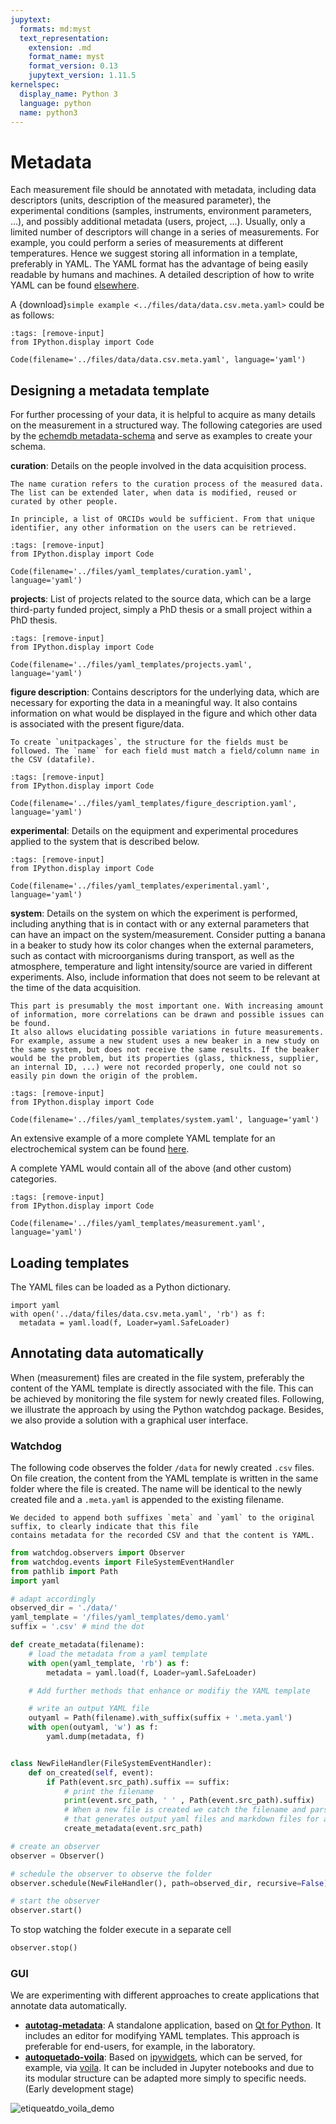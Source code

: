 ```yaml
---
jupytext:
  formats: md:myst
  text_representation:
    extension: .md
    format_name: myst
    format_version: 0.13
    jupytext_version: 1.11.5
kernelspec:
  display_name: Python 3
  language: python
  name: python3
---
```

# Metadata

Each measurement file should be annotated with metadata, including data descriptors (units, description of the measured parameter), the experimental conditions (samples, instruments, environment parameters, ...), and possibly additional metadata (users, project, ...).
Usually, only a limited number of descriptors will change in a series of measurements.
For example, you could perform a series of measurements at different temperatures.
Hence we suggest storing all information in a template, preferably in YAML.
The YAML format has the advantage of being easily readable by humans and machines.
A detailed description of how to write YAML can be found [elsewhere](https://www.cloudbees.com/blog/yaml-tutorial-everything-you-need-get-started#dictionaries).

A {download}`simple example <../files/data/data.csv.meta.yaml>` could be as follows:
```{code-cell} ipython3
:tags: [remove-input]
from IPython.display import Code

Code(filename='../files/data/data.csv.meta.yaml', language='yaml')
```

## Designing a metadata template

For further processing of your data, it is helpful to acquire as many details on the measurement in a structured way.
The following categories are used by the [echemdb metadata-schema](https://github.com/echemdb/metadata-schema) and serve as examples to create your schema.

**curation**: Details on the people involved in the data acquisition process.

```{note}
The name curation refers to the curation process of the measured data. The list can be extended later, when data is modified, reused or curated by other people.
```

```{note}
In principle, a list of ORCIDs would be sufficient. From that unique identifier, any other information on the users can be retrieved.
```

```{code-cell} ipython3
:tags: [remove-input]
from IPython.display import Code

Code(filename='../files/yaml_templates/curation.yaml', language='yaml')
```

**projects**: List of projects related to the source data, which can be a large third-party funded project, simply a PhD thesis or a small project within a PhD thesis.

```{code-cell} ipython3
:tags: [remove-input]
from IPython.display import Code

Code(filename='../files/yaml_templates/projects.yaml', language='yaml')
```

**figure description**: Contains descriptors for the underlying data, which are necessary for exporting the data in a meaningful way. It also contains information on what would be displayed in the figure and which other data is associated with the present figure/data.

```{note}
To create `unitpackages`, the structure for the fields must be followed. The `name` for each field must match a field/column name in the CSV (datafile).
```

```{code-cell} ipython3
:tags: [remove-input]
from IPython.display import Code

Code(filename='../files/yaml_templates/figure_description.yaml', language='yaml')
```

**experimental**: Details on the equipment and experimental procedures applied to the system that is described below.

```{code-cell} ipython3
:tags: [remove-input]
from IPython.display import Code

Code(filename='../files/yaml_templates/experimental.yaml', language='yaml')
```

**system**: Details on the system on which the experiment is performed, including anything that is in contact with or any external parameters that can have an impact on the system/measurement. Consider putting a banana in a beaker to study how its color changes when the external parameters, such as contact with microorganisms during transport, as well as the atmosphere, temperature and light intensity/source are varied in different experiments.
Also, include information that does not seem to be relevant at the time of the data acquisition.

```{note}
This part is presumably the most important one. With increasing amount of information, more correlations can be drawn and possible issues can be found.
It also allows elucidating possible variations in future measurements. For example, assume a new student uses a new beaker in a new study on the same system, but does not receive the same results. If the beaker would be the problem, but its properties (glass, thickness, supplier, an internal ID, ...) were not recorded properly, one could not so easily pin down the origin of the problem.
```

```{code-cell} ipython3
:tags: [remove-input]
from IPython.display import Code

Code(filename='../files/yaml_templates/system.yaml', language='yaml')
```

An extensive example of a more complete YAML template for an electrochemical system can be found [here](https://github.com/echemdb/metadata-schema/blob/main/examples/file_schemas/autotag.yaml).

A complete YAML would contain all of the above (and other custom) categories.

```{code-cell} ipython3
:tags: [remove-input]
from IPython.display import Code

Code(filename='../files/yaml_templates/measurement.yaml', language='yaml')
```


## Loading templates

The YAML files can be loaded as a Python dictionary.

```{code-cell} ipython3
import yaml
with open('../data/files/data.csv.meta.yaml', 'rb') as f:
  metadata = yaml.load(f, Loader=yaml.SafeLoader)
```

## Annotating data automatically

When (measurement) files are created in the file system, preferably the content of the YAML template is directly associated with the file.
This can be achieved by monitoring the file system for newly created files. Following, we illustrate the approach by using the Python watchdog package.
Besides, we also provide a solution with a graphical user interface.

### Watchdog

The following code observes the folder `/data` for newly created `.csv` files.
On file creation, the content from the YAML template is written in the same folder where the file is created.
The name will be identical to the newly created file and a `.meta.yaml` is appended to the existing filename.

```{note}
We decided to append both suffixes `meta` and `yaml` to the original suffix, to clearly indicate that this file
contains metadata for the recorded CSV and that the content is YAML.
```

```python
from watchdog.observers import Observer
from watchdog.events import FileSystemEventHandler
from pathlib import Path
import yaml

# adapt accordingly
observed_dir = './data/'
yaml_template = '/files/yaml_templates/demo.yaml'
suffix = '.csv' # mind the dot

def create_metadata(filename):
    # load the metadata from a yaml template
    with open(yaml_template, 'rb') as f:
        metadata = yaml.load(f, Loader=yaml.SafeLoader)

    # Add further methods that enhance or modifiy the YAML template

    # write an output YAML file
    outyaml = Path(filename).with_suffix(suffix + '.meta.yaml')
    with open(outyaml, 'w') as f:
        yaml.dump(metadata, f)


class NewFileHandler(FileSystemEventHandler):
    def on_created(self, event):
        if Path(event.src_path).suffix == suffix:
            # print the filename
            print(event.src_path, ' ' , Path(event.src_path).suffix)
            # When a new file is created we catch the filename and parse it to a method
            # that generates output yaml files and markdown files for additional notes
            create_metadata(event.src_path)

# create an observer
observer = Observer()

# schedule the observer to observe the folder
observer.schedule(NewFileHandler(), path=observed_dir, recursive=False)

# start the observer
observer.start()
```

To stop watching the folder execute in a separate cell

```python
observer.stop()
```

### GUI

We are experimenting with different approaches to create applications that annotate data automatically.

* **[autotag-metadata](https://echemdb.github.io/autotag-metadata/)**: A standalone application, based on [Qt for Python](https://doc.qt.io/qtforpython-6/). It includes an editor for modifying YAML templates. This approach is preferable for end-users, for example, in the laboratory.
* **[autoquetado-voila](https://echemdb.github.io/autoquetado_voila/)**: Based on [ipywidgets](https://ipywidgets.readthedocs.io/en/latest/index.html), which can be served, for example, via [voila](https://voila.readthedocs.io/en/stable/). It can be included in Jupyter notebooks and due to its modular structure can be adapted more simply to specific needs. (Early development stage)

![etiqueatdo_voila_demo](../files/animations/etiqueatdo_voila_demo.gif)
